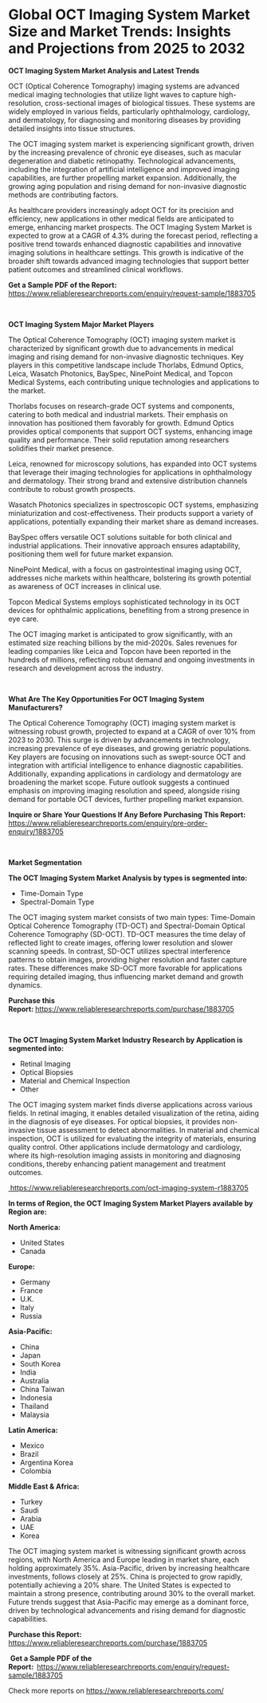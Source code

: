 <p><h1>Global OCT Imaging System Market Size and Market Trends: Insights and Projections from 2025 to 2032</h1></p><p><strong>OCT Imaging System Market Analysis and Latest Trends</strong></p>
<p><p>OCT (Optical Coherence Tomography) imaging systems are advanced medical imaging technologies that utilize light waves to capture high-resolution, cross-sectional images of biological tissues. These systems are widely employed in various fields, particularly ophthalmology, cardiology, and dermatology, for diagnosing and monitoring diseases by providing detailed insights into tissue structures.</p><p>The OCT imaging system market is experiencing significant growth, driven by the increasing prevalence of chronic eye diseases, such as macular degeneration and diabetic retinopathy. Technological advancements, including the integration of artificial intelligence and improved imaging capabilities, are further propelling market expansion. Additionally, the growing aging population and rising demand for non-invasive diagnostic methods are contributing factors. </p><p>As healthcare providers increasingly adopt OCT for its precision and efficiency, new applications in other medical fields are anticipated to emerge, enhancing market prospects. The OCT Imaging System Market is expected to grow at a CAGR of 4.3% during the forecast period, reflecting a positive trend towards enhanced diagnostic capabilities and innovative imaging solutions in healthcare settings. This growth is indicative of the broader shift towards advanced imaging technologies that support better patient outcomes and streamlined clinical workflows.</p></p>
<p><strong>Get a Sample PDF of the Report:&nbsp;</strong> <a href="https://www.reliableresearchreports.com/enquiry/request-sample/1883705?utm_campaign=2208&utm_medium=2&utm_source=Github&utm_content=ia&utm_term=11042025&utm_id=oct-imaging-system">https://www.reliableresearchreports.com/enquiry/request-sample/1883705</a></p>
<p>&nbsp;</p>
<p><strong>OCT Imaging System Major Market Players</strong></p>
<p><p>The Optical Coherence Tomography (OCT) imaging system market is characterized by significant growth due to advancements in medical imaging and rising demand for non-invasive diagnostic techniques. Key players in this competitive landscape include Thorlabs, Edmund Optics, Leica, Wasatch Photonics, BaySpec, NinePoint Medical, and Topcon Medical Systems, each contributing unique technologies and applications to the market.</p><p>Thorlabs focuses on research-grade OCT systems and components, catering to both medical and industrial markets. Their emphasis on innovation has positioned them favorably for growth. Edmund Optics provides optical components that support OCT systems, enhancing image quality and performance. Their solid reputation among researchers solidifies their market presence.</p><p>Leica, renowned for microscopy solutions, has expanded into OCT systems that leverage their imaging technologies for applications in ophthalmology and dermatology. Their strong brand and extensive distribution channels contribute to robust growth prospects.</p><p>Wasatch Photonics specializes in spectroscopic OCT systems, emphasizing miniaturization and cost-effectiveness. Their products support a variety of applications, potentially expanding their market share as demand increases.</p><p>BaySpec offers versatile OCT solutions suitable for both clinical and industrial applications. Their innovative approach ensures adaptability, positioning them well for future market expansion.</p><p>NinePoint Medical, with a focus on gastrointestinal imaging using OCT, addresses niche markets within healthcare, bolstering its growth potential as awareness of OCT increases in clinical use.</p><p>Topcon Medical Systems employs sophisticated technology in its OCT devices for ophthalmic applications, benefiting from a strong presence in eye care.</p><p>The OCT imaging market is anticipated to grow significantly, with an estimated size reaching billions by the mid-2020s. Sales revenues for leading companies like Leica and Topcon have been reported in the hundreds of millions, reflecting robust demand and ongoing investments in research and development across the industry.</p></p>
<p>&nbsp;</p>
<p><strong>What Are The Key Opportunities For OCT Imaging System Manufacturers?</strong></p>
<p><p>The Optical Coherence Tomography (OCT) imaging system market is witnessing robust growth, projected to expand at a CAGR of over 10% from 2023 to 2030. This surge is driven by advancements in technology, increasing prevalence of eye diseases, and growing geriatric populations. Key players are focusing on innovations such as swept-source OCT and integration with artificial intelligence to enhance diagnostic capabilities. Additionally, expanding applications in cardiology and dermatology are broadening the market scope. Future outlook suggests a continued emphasis on improving imaging resolution and speed, alongside rising demand for portable OCT devices, further propelling market expansion.</p></p>
<p><strong>Inquire or Share Your Questions If Any Before Purchasing This Report:</strong> <a href="https://www.reliableresearchreports.com/enquiry/pre-order-enquiry/1883705?utm_campaign=2208&utm_medium=2&utm_source=Github&utm_content=ia&utm_term=11042025&utm_id=oct-imaging-system">https://www.reliableresearchreports.com/enquiry/pre-order-enquiry/1883705</a></p>
<p>&nbsp;</p>
<p><strong>Market Segmentation</strong></p>
<p><strong>The OCT Imaging System Market Analysis by types is segmented into:</strong></p>
<p><ul><li>Time-Domain Type</li><li>Spectral-Domain Type</li></ul></p>
<p><p>The OCT imaging system market consists of two main types: Time-Domain Optical Coherence Tomography (TD-OCT) and Spectral-Domain Optical Coherence Tomography (SD-OCT). TD-OCT measures the time delay of reflected light to create images, offering lower resolution and slower scanning speeds. In contrast, SD-OCT utilizes spectral interference patterns to obtain images, providing higher resolution and faster capture rates. These differences make SD-OCT more favorable for applications requiring detailed imaging, thus influencing market demand and growth dynamics.</p></p>
<p><strong>Purchase this Report:&nbsp;</strong><a href="https://www.reliableresearchreports.com/purchase/1883705?utm_campaign=2208&utm_medium=2&utm_source=Github&utm_content=ia&utm_term=11042025&utm_id=oct-imaging-system">https://www.reliableresearchreports.com/purchase/1883705</a></p>
<p>&nbsp;</p>
<p><strong>The OCT Imaging System Market Industry Research by Application is segmented into:</strong></p>
<p><ul><li>Retinal Imaging</li><li>Optical Biopsies</li><li>Material and Chemical Inspection</li><li>Other</li></ul></p>
<p><p>The OCT imaging system market finds diverse applications across various fields. In retinal imaging, it enables detailed visualization of the retina, aiding in the diagnosis of eye diseases. For optical biopsies, it provides non-invasive tissue assessment to detect abnormalities. In material and chemical inspection, OCT is utilized for evaluating the integrity of materials, ensuring quality control. Other applications include dermatology and cardiology, where its high-resolution imaging assists in monitoring and diagnosing conditions, thereby enhancing patient management and treatment outcomes.</p></p>
<p><a href="https://www.reliableresearchreports.com/oct-imaging-system-r1883705?utm_campaign=2208&utm_medium=2&utm_source=Github&utm_content=ia&utm_term=11042025&utm_id=oct-imaging-system">&nbsp;https://www.reliableresearchreports.com/oct-imaging-system-r1883705</a></p>
<p><strong>In terms of Region, the OCT Imaging System Market Players available by Region are:</strong></p>
<p>
    <p> <strong> North America: </strong>
        <ul>
            <li>United States</li>
            <li>Canada</li>
        </ul>
        </p> 
    <p> <strong> Europe: </strong>
        <ul>
            <li>Germany</li>
            <li>France</li>
            <li>U.K.</li>
            <li>Italy</li>
            <li>Russia</li>
        </ul>
        </p> 
    <p> <strong> Asia-Pacific: </strong>
        <ul>
            <li>China</li>
            <li>Japan</li>
            <li>South Korea</li>
            <li>India</li>
            <li>Australia</li>
            <li>China Taiwan</li>
            <li>Indonesia</li>
            <li>Thailand</li>
            <li>Malaysia</li>
        </ul>
        </p> 
    <p> <strong> Latin America: </strong>
        <ul>
            <li>Mexico</li>
            <li>Brazil</li>
            <li>Argentina Korea</li>
            <li>Colombia</li>
        </ul>
        </p> 
    <p> <strong> Middle East & Africa: </strong>
        <ul>
            <li>Turkey</li>
            <li>Saudi</li>
            <li>Arabia</li>
            <li>UAE</li>
            <li>Korea</li>
        </ul>
    </p>
    </p>
<p><p>The OCT imaging system market is witnessing significant growth across regions, with North America and Europe leading in market share, each holding approximately 35%. Asia-Pacific, driven by increasing healthcare investments, follows closely at 25%. China is projected to grow rapidly, potentially achieving a 20% share. The United States is expected to maintain a strong presence, contributing around 30% to the overall market. Future trends suggest that Asia-Pacific may emerge as a dominant force, driven by technological advancements and rising demand for diagnostic capabilities.</p></p>
<p><strong>Purchase this Report: </strong><a href="https://www.reliableresearchreports.com/purchase/1883705?utm_campaign=2208&utm_medium=2&utm_source=Github&utm_content=ia&utm_term=11042025&utm_id=oct-imaging-system">https://www.reliableresearchreports.com/purchase/1883705</a></p>
<p>&nbsp;<strong>Get a Sample PDF of the Report:&nbsp;&nbsp;</strong><a href="https://www.reliableresearchreports.com/enquiry/request-sample/1883705?utm_campaign=2208&utm_medium=2&utm_source=Github&utm_content=ia&utm_term=11042025&utm_id=oct-imaging-system">https://www.reliableresearchreports.com/enquiry/request-sample/1883705</a></p>
<p><strong></strong></p>
<p>Check more reports on <a href="https://www.reliableresearchreports.com/?utm_campaign=2208&utm_medium=2&utm_source=Github&utm_content=ia&utm_term=11042025&utm_id=oct-imaging-system">https://www.reliableresearchreports.com/</a></p>